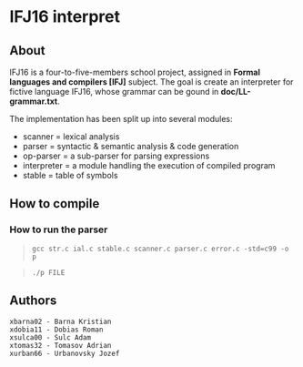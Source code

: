 # IFJ16 interpret

## About
IFJ16 is a four-to-five-members school project, assigned in __Formal languages and compilers [IFJ]__ subject. The goal is create
an interpreter for fictive language IFJ16, whose grammar can be gound in __doc/LL-grammar.txt__. 

The implementation has been split up into several modules:
* scanner = lexical analysis
* parser = syntactic & semantic analysis & code generation
* op-parser = a sub-parser for parsing expressions
* interpreter = a module handling the execution of compiled program
* stable = table of symbols

## How to compile

### How to run the parser
>`gcc str.c ial.c stable.c scanner.c parser.c error.c -std=c99 -o p`

>`./p FILE`

## Authors
	xbarna02 - Barna Kristian
	xdobia11 - Dobias Roman
	xsulca00 - Sulc Adam	
	xtomas32 - Tomasov Adrian
	xurban66 - Urbanovsky Jozef
	
